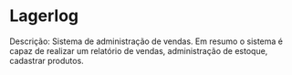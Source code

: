 # Lagerlog
Descrição:
Sistema de administração de vendas.
Em resumo o sistema é capaz de realizar um relatório de vendas, administração de estoque, cadastrar produtos. 



